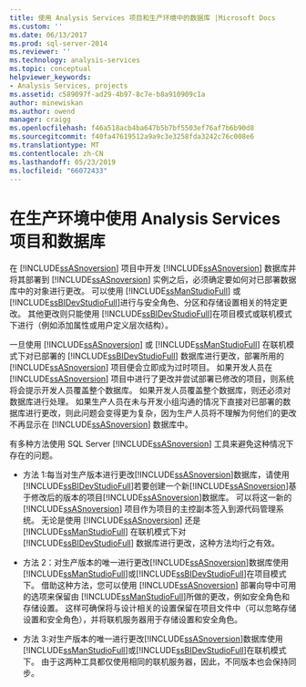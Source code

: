 ```yaml
---
title: 使用 Analysis Services 项目和生产环境中的数据库 |Microsoft Docs
ms.custom: ''
ms.date: 06/13/2017
ms.prod: sql-server-2014
ms.reviewer: ''
ms.technology: analysis-services
ms.topic: conceptual
helpviewer_keywords:
- Analysis Services, projects
ms.assetid: c589097f-ad29-4b97-8c7e-b8a910909c1a
author: minewiskan
ms.author: owend
manager: craigg
ms.openlocfilehash: f46a518acb4ba647b5b7bf5503ef76af7b6b90d8
ms.sourcegitcommit: f40fa47619512a9a9c3e3258fda3242c76c008e6
ms.translationtype: MT
ms.contentlocale: zh-CN
ms.lasthandoff: 05/23/2019
ms.locfileid: "66072433"
---
```

# <a name="working-with-analysis-services-projects-and-databases-in-a-production-environment"></a>在生产环境中使用 Analysis Services 项目和数据库
  在 [!INCLUDE[ssASnoversion](../../includes/ssasnoversion-md.md)] 项目中开发 [!INCLUDE[ssASnoversion](../../includes/ssasnoversion-md.md)] 数据库并将其部署到 [!INCLUDE[ssASnoversion](../../includes/ssasnoversion-md.md)] 实例之后，必须确定要如何对已部署数据库中的对象进行更改。 可以使用 [!INCLUDE[ssManStudioFull](../../includes/ssmanstudiofull-md.md)] 或 [!INCLUDE[ssBIDevStudioFull](../../includes/ssbidevstudiofull-md.md)]进行与安全角色、分区和存储设置相关的特定更改。 其他更改则只能使用 [!INCLUDE[ssBIDevStudioFull](../../includes/ssbidevstudiofull-md.md)]在项目模式或联机模式下进行（例如添加属性或用户定义层次结构）。  
  
 一旦使用 [!INCLUDE[ssASnoversion](../../includes/ssasnoversion-md.md)] 或 [!INCLUDE[ssManStudioFull](../../includes/ssmanstudiofull-md.md)] 在联机模式下对已部署的 [!INCLUDE[ssBIDevStudioFull](../../includes/ssbidevstudiofull-md.md)] 数据库进行更改，部署所用的 [!INCLUDE[ssASnoversion](../../includes/ssasnoversion-md.md)] 项目便会立即成为过时项目。 如果开发人员在 [!INCLUDE[ssASnoversion](../../includes/ssasnoversion-md.md)] 项目中进行了更改并尝试部署已修改的项目，则系统将会提示开发人员覆盖整个数据库。 如果开发人员覆盖整个数据库，则还必须对数据库进行处理。 如果生产人员在未与开发小组沟通的情况下直接对已部署的数据库进行更改，则此问题会变得更为复杂，因为生产人员将不理解为何他们的更改不再显示在 [!INCLUDE[ssASnoversion](../../includes/ssasnoversion-md.md)] 数据库中。  
  
 有多种方法使用 SQL Server [!INCLUDE[ssASnoversion](../../includes/ssasnoversion-md.md)] 工具来避免这种情况下存在的问题。  
  
-   方法 1:每当对生产版本进行更改[!INCLUDE[ssASnoversion](../../includes/ssasnoversion-md.md)]数据库，请使用[!INCLUDE[ssBIDevStudioFull](../../includes/ssbidevstudiofull-md.md)]若要创建一个新[!INCLUDE[ssASnoversion](../../includes/ssasnoversion-md.md)]基于修改后的版本的项目[!INCLUDE[ssASnoversion](../../includes/ssasnoversion-md.md)]数据库。 可以将这一新的 [!INCLUDE[ssASnoversion](../../includes/ssasnoversion-md.md)] 项目作为项目的主控副本签入到源代码管理系统。 无论是使用 [!INCLUDE[ssASnoversion](../../includes/ssasnoversion-md.md)] 还是 [!INCLUDE[ssManStudioFull](../../includes/ssmanstudiofull-md.md)] 在联机模式下对 [!INCLUDE[ssBIDevStudioFull](../../includes/ssbidevstudiofull-md.md)] 数据库进行更改，这种方法均行之有效。  
  
-   方法 2：对生产版本的唯一进行更改[!INCLUDE[ssASnoversion](../../includes/ssasnoversion-md.md)]数据库使用[!INCLUDE[ssManStudioFull](../../includes/ssmanstudiofull-md.md)]或[!INCLUDE[ssBIDevStudioFull](../../includes/ssbidevstudiofull-md.md)]在项目模式下。 借助这种方法，您可以使用 [!INCLUDE[ssASnoversion](../../includes/ssasnoversion-md.md)] 部署向导中可用的选项来保留由 [!INCLUDE[ssManStudioFull](../../includes/ssmanstudiofull-md.md)]所做的更改，例如安全角色和存储设置。 这样可确保将与设计相关的设置保留在项目文件中（可以忽略存储设置和安全角色），并将联机服务器用于存储设置和安全角色。  
  
-   方法 3:对生产版本的唯一进行更改[!INCLUDE[ssASnoversion](../../includes/ssasnoversion-md.md)]数据库使用[!INCLUDE[ssManStudioFull](../../includes/ssmanstudiofull-md.md)]或[!INCLUDE[ssBIDevStudioFull](../../includes/ssbidevstudiofull-md.md)]在联机模式下。 由于这两种工具都仅使用相同的联机服务器，因此，不同版本也会保持同步。  
  
  

